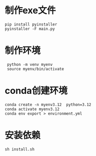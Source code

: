 
# 制作exe文件
```shell
pip install pyinstaller 
pyinstaller -F main.py 
```

# 制作环境
```shell
 python -m venv myenv 
 source myenv/bin/activate
```


# conda创建环境
```shell
conda create -n myenv3.12  python=3.12
conda activate myenv3.12
conda env export > environment.yml
```


# 安装依赖
```shell
sh install.sh
```
